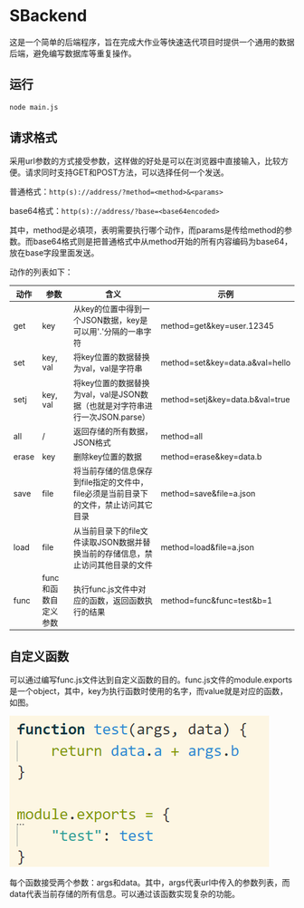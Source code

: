 # SBackend

这是一个简单的后端程序，旨在完成大作业等快速迭代项目时提供一个通用的数据后端，避免编写数据库等重复操作。

## 运行

```bash
node main.js
```

## 请求格式

采用url参数的方式接受参数，这样做的好处是可以在浏览器中直接输入，比较方便。请求同时支持GET和POST方法，可以选择任何一个发送。

普通格式：`http(s)://address/?method=<method>&<params>`

base64格式：`http(s)://address/?base=<base64encoded>`

其中，method是必填项，表明需要执行哪个动作，而params是传给method的参数。而base64格式则是把普通格式中从method开始的所有内容编码为base64，放在base字段里面发送。

动作的列表如下：


| 动作 | 参数 | 含义 | 示例 |
| - | - | - | - |
| get | key | 从key的位置中得到一个JSON数据，key是可以用'.'分隔的一串字符 | method=get&key=user.12345 |
| set | key, val | 将key位置的数据替换为val，val是字符串 | method=set&key=data.a&val=hello |
| setj | key, val | 将key位置的数据替换为val，val是JSON数据（也就是对字符串进行一次JSON.parse） | method=setj&key=data.b&val=true |
| all | / | 返回存储的所有数据，JSON格式 | method=all |
| erase | key | 删除key位置的数据 | method=erase&key=data.b |
| save | file | 将当前存储的信息保存到file指定的文件中，file必须是当前目录下的文件，禁止访问其它目录 | method=save&file=a.json |
| load | file | 从当前目录下的file文件读取JSON数据并替换当前的存储信息，禁止访问其他目录的文件 | method=load&file=a.json |
| func | func 和函数自定义参数 | 执行func.js文件中对应的函数，返回函数执行的结果 | method=func&func=test&b=1 |

## 自定义函数

可以通过编写func.js文件达到自定义函数的目的。func.js文件的module.exports是一个object，其中，key为执行函数时使用的名字，而value就是对应的函数，如图。

![](image/README/1620313364254.png)

每个函数接受两个参数：args和data。其中，args代表url中传入的参数列表，而data代表当前存储的所有信息。可以通过该函数实现复杂的功能。
